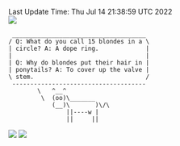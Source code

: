 Last Update Time: 
Thu Jul 14 21:38:59 UTC 2022
<br>![](https://img.shields.io/badge/%E5%A4%A7%E5%AE%B6-%E5%AE%89%E5%AE%89-green)<br>
```
 _____________________________________
/ Q: What do you call 15 blondes in a \
| circle? A: A dope ring.             |
|                                     |
| Q: Why do blondes put their hair in |
| ponytails? A: To cover up the valve |
\ stem.                               /
 -------------------------------------
        \   ^__^
         \  (oo)\_______
            (__)\       )\/\
                ||----w |
                ||     ||
```
![](https://github-readme-stats.vercel.app/api?username=chenlitw)
![](https://github-readme-stats.vercel.app/api/top-langs/?username=chenlitw)
